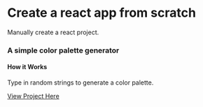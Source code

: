 # Create a react app from scratch
Manually create a react project.

### A simple color palette generator

#### How it Works
Type in random strings to generate a color palette.

[View Project Here](https://colorizer.netlify.app/)

